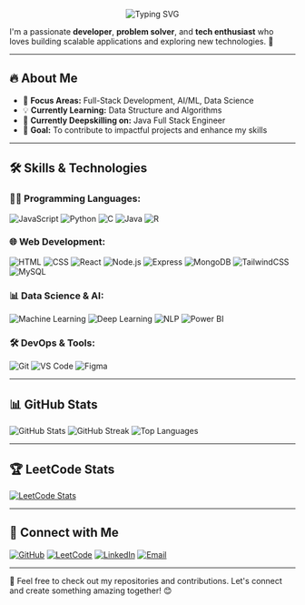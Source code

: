 <p align="center">
  <img src="https://readme-typing-svg.herokuapp.com?font=Dancing+Script&size=48&duration=2000&pause=500&color=40E0D0&center=true&vCenter=true&width=600&lines=Hi+there!+👋;I'm+Monishaa+Sowndarraj!;" alt="Typing SVG" />
</p>

I'm a passionate **developer**, **problem solver**, and **tech enthusiast** who loves building scalable applications and exploring new technologies. 🚀

---

## 🔥 About Me

- 🎯 **Focus Areas:** Full-Stack Development, AI/ML, Data Science
- 💡 **Currently Learning:** Data Structure and Algorithms
- 🌱 **Currently Deepskilling on:** Java Full Stack Engineer
- 🎯 **Goal:** To contribute to impactful projects and enhance my skills

---

## 🛠️ Skills & Technologies

### **👨‍💻 Programming Languages:**
![JavaScript](https://img.shields.io/badge/JavaScript-F7DF1E?style=for-the-badge&logo=javascript&logoColor=black)
![Python](https://img.shields.io/badge/Python-3776AB?style=for-the-badge&logo=python&logoColor=white)
![C](https://img.shields.io/badge/C-00599C?style=for-the-badge&logo=c&logoColor=white)
![Java](https://img.shields.io/badge/Java-007396?style=for-the-badge&logo=openjdk&logoColor=white)
![R](https://img.shields.io/badge/R-276DC3?style=for-the-badge&logo=r&logoColor=white)

### **🌐 Web Development:**
![HTML](https://img.shields.io/badge/HTML-E34F26?style=for-the-badge&logo=html5&logoColor=white)
![CSS](https://img.shields.io/badge/CSS-1572B6?style=for-the-badge&logo=css3&logoColor=white)
![React](https://img.shields.io/badge/React-61DAFB?style=for-the-badge&logo=react&logoColor=black)
![Node.js](https://img.shields.io/badge/Node.js-339933?style=for-the-badge&logo=node.js&logoColor=white)
![Express](https://img.shields.io/badge/Express.js-000000?style=for-the-badge&logo=express&logoColor=white)
![MongoDB](https://img.shields.io/badge/MongoDB-47A248?style=for-the-badge&logo=mongodb&logoColor=white)
![TailwindCSS](https://img.shields.io/badge/TailwindCSS-38B2AC?style=for-the-badge&logo=tailwind-css&logoColor=white)
![MySQL](https://img.shields.io/badge/MySQL-4479A1?style=for-the-badge&logo=mysql&logoColor=white)

### **📊 Data Science & AI:**
![Machine Learning](https://img.shields.io/badge/Machine_Learning-F7941E?style=for-the-badge&logo=python&logoColor=white)
![Deep Learning](https://img.shields.io/badge/Deep_Learning-FF6F00?style=for-the-badge&logo=tensorflow&logoColor=white)
![NLP](https://img.shields.io/badge/NLP-008000?style=for-the-badge&logo=python&logoColor=white)
![Power BI](https://img.shields.io/badge/Power_BI-F2C811?style=for-the-badge&logo=powerbi&logoColor=black)

### **🛠️ DevOps & Tools:**
![Git](https://img.shields.io/badge/Git-F05032?style=for-the-badge&logo=git&logoColor=white)
![VS Code](https://img.shields.io/badge/VS_Code-007ACC?style=for-the-badge&logo=visual-studio-code&logoColor=white)
![Figma](https://img.shields.io/badge/Figma-F24E1E?style=for-the-badge&logo=figma&logoColor=white)

---

## 📊 GitHub Stats

![GitHub Stats](https://github-readme-stats.vercel.app/api?username=Monishaa04&show_icons=true&theme=radical&count_private=true)
![GitHub Streak](https://github-readme-streak-stats.herokuapp.com/?user=Monishaa04&theme=radical)
![Top Languages](https://github-readme-stats.vercel.app/api/top-langs/?username=Monishaa04&layout=compact&theme=radical)

---

## 🏆 LeetCode Stats

[![LeetCode Stats](https://leetcard.jacoblin.cool/Monishaa_01?theme=dark&font=Montserrat)](https://leetcode.com/Monishaa_01/)

---

## 🔗 Connect with Me

[![GitHub](https://img.shields.io/badge/GitHub-100000?style=for-the-badge&logo=github&logoColor=white)](https://github.com/Monishaa04)
[![LeetCode](https://img.shields.io/badge/LeetCode-FFA116?style=for-the-badge&logo=leetcode&logoColor=black)](https://leetcode.com/Monishaa_01)
[![LinkedIn](https://img.shields.io/badge/LinkedIn-0077B5?style=for-the-badge&logo=linkedin&logoColor=white)](https://www.linkedin.com/in/monishaa-sowndarraj-55a5a7310/)
[![Email](https://img.shields.io/badge/Email-D14836?style=for-the-badge&logo=gmail&logoColor=white)](mailto:monishaasowndarraj@gmail.com)

---

🚀 Feel free to check out my repositories and contributions. Let's connect and create something amazing together! 😊
